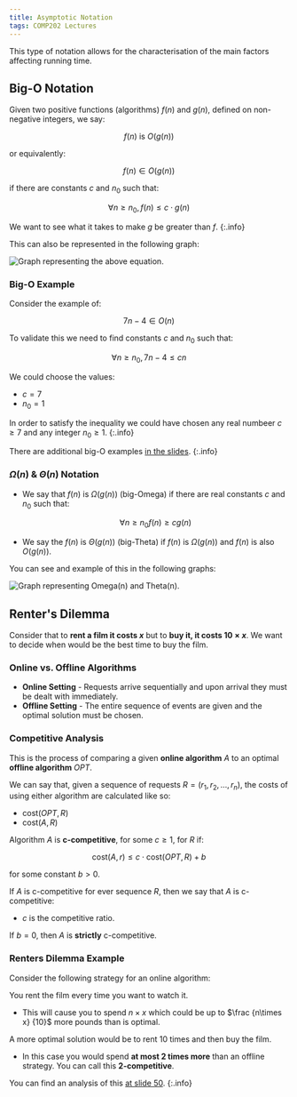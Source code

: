 ```yaml
---
title: Asymptotic Notation
tags: COMP202 Lectures
---
```

This type of notation allows for the characterisation of the main factors affecting running time. 

## Big-O Notation

Given two positive functions (algorithms) $f(n)$ and $g(n)$, defined on non-negative integers, we say: 

$$
f(n) \text{ is } O(g(n))
$$

or equivalently:

$$
f(n) \in O(g(n))
$$

if there are constants $c$ and $n_0$ such that:

$$
\forall n\geq n_0, f(n)\leq c\cdot g(n)
$$

We want to see what it takes to make $g$ be greater than $f$.
{:.info}

This can also be represented in the following graph:

![Graph representing the above equation.]({{site.baseurl}}/assets/comp202/lectures/2022-02-03-1-1.png)

### Big-O Example
Consider the example of:

$$
7n - 4\in O(n)
$$

To validate this we need to find constants $c$ and $n_0$ such that:

$$
\forall n\geq n_0, 7n-4\leq cn
$$

We could choose the values:

* $c=7$
* $n_0=1$

In order to satisfy the inequality we could have chosen any real numbeer $c\geq7$ and any integer $n_0\geq1$.
{:.info}

There are additional big-O examples [in the slides](https://liverpool.instructure.com/courses/47215/files/6802864/download?download_frd=1).
{:.info}

### $\Omega(n)$ & $\Theta(n)$ Notation
* We say that $f(n)$ is $\Omega(g(n))$ (big-Omega) if there are real constants $c$ and $n_0$ such that:

	$$
	\forall n\geq n_0 f(n)\geq cg(n)
	$$

* We say the $f(n)$ is $\Theta(g(n))$ (big-Theta) if $f(n)$ is $\Omega(g(n))$ and $f(n)$ is also $O(g(n))$. 

You can see and example of this in the following graphs:

![Graph representing Omega(n) and Theta(n).]({{site.baseurl}}/assets/comp202/lectures/2022-02-03-1-2.png)

## Renter's Dilemma
Consider that to **rent a film it costs $x$** but to **buy it, it costs $10\times x$**. We want to decide when would be the best time to buy the film.

### Online vs. Offline Algorithms

* **Online Setting** - Requests arrive sequentially and upon arrival they must be dealt with immediately.
* **Offline Setting** - The entire sequence of events are given and the optimal solution must be chosen.

### Competitive Analysis
This is the process of comparing a given **online algorithm** $A$ to an optimal **offline algorithm** $OPT$.

We can say that, given a sequence of requests $R=(r_1,r_2,\ldots,r_n)$, the costs of using either algorithm are calculated like so:

* cost($OPT,R$)
* cost($A, R$)

Algorithm $A$ is **c-competitive**, for some $c\geq1$, for $R$ if:

$$
\text{cost}(A,r)\leq c\cdot \text{cost}(OPT,R)+b
$$

for some constant $b>0$.

If $A$ is c-competitive for ever sequence $R$, then we say that $A$ is c-competitive:

* $c$ is the competitive ratio.

If $b=0$, then $A$ is **strictly** c-competitive.

### Renters Dilemma Example
Consider the following strategy for an online algorithm:

You rent the film every time you want to watch it.

* This will cause you to spend $n\times x$ which could be up to $\frac {n\times x} {10}$ more pounds than is optimal.

A more optimal solution would be to rent 10 times and then buy the film.

* In this case you would spend **at most 2 times more** than an offline strategy. You can call this **2-competitive**.

You can find an analysis of this [at slide 50](https://liverpool.instructure.com/courses/47215/files/6802864/download?download_frd=1).
{:.info}